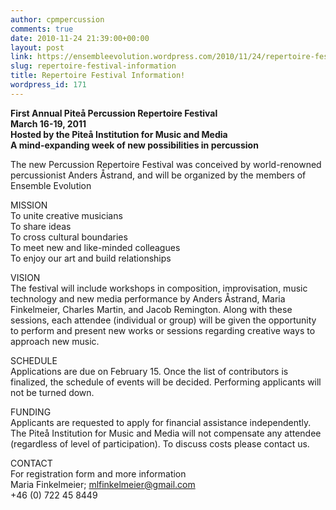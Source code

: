 ```yaml
---
author: cpmpercussion
comments: true
date: 2010-11-24 21:39:00+00:00
layout: post
link: https://ensembleevolution.wordpress.com/2010/11/24/repertoire-festival-information/
slug: repertoire-festival-information
title: Repertoire Festival Information!
wordpress_id: 171
---
```





**First Annual Piteå Percussion Repertoire Festival  
March 16-19, 2011  
Hosted by the Piteå Institution for Music and Media  
A mind-expanding week of new possibilities in percussion**




The new Percussion Repertoire Festival was conceived by world-renowned percussionist Anders Åstrand, and will be organized by the members of Ensemble Evolution




MISSION  
To unite creative musicians   
To share ideas  
To cross cultural boundaries  
To meet new and like-minded colleagues  
To enjoy our art and build relationships




VISION  
The festival will include workshops in composition, improvisation, music technology and new media performance by Anders Åstrand, Maria Finkelmeier, Charles Martin, and Jacob Remington. Along with these sessions, each attendee (individual or group) will be given the opportunity to perform and present new works or sessions regarding creative ways to approach new music.




SCHEDULE  
Applications are due on February 15. Once the list of contributors is finalized, the schedule of events will be decided. Performing applicants will not be turned down.




FUNDING  
Applicants are requested to apply for financial assistance independently. The Piteå Institution for Music and Media will not compensate any attendee (regardless of level of participation). To discuss costs please contact us.




CONTACT   
For registration form and more information  
Maria Finkelmeier; [mlfinkelmeier@gmail.com](mailto:mlfinkelmeier@gmail.com)   
+46 (0) 722 45 8449



